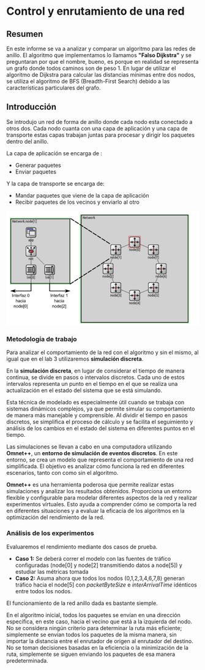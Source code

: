# Control y enrutamiento de una red

## Resumen 
En este informe se va a analizar y comparar un algoritmo para las redes de anillo.
El algoritmo que implementamos lo llamamos **"Falso Dijkstra"** y se preguntaran por que el nombre, bueno, es porque en realidad se representa un grafo donde todos caminos son de peso 1. En lugar de utilizar el algoritmo de Dijkstra para calcular las distancias mínimas entre dos nodos, se utiliza el algoritmo de BFS (Breadth-First Search) debido a las características particulares del grafo.

## Introducción
Se introdujo un red de forma de anillo donde cada nodo esta conectado a otros dos.
Cada nodo cuanta con una capa de aplicación y una capa de transporte estas capas trabajan juntas para procesar y dirigir los paquetes dentro del anillo.

La capa de aplicación se encarga de :

- Generar paquetes
- Enviar paquetes

Y la capa de transporte se encarga de:

- Mandar paquetes que viene de la  capa de aplicación
- Recibir paquetes de los vecinos y enviarlo al otro

![Intro](Img_Infomre/Intro.png)

### Metodología de trabajo
Para analizar el comportamiento de la red con el algoritmo y sin el mismo, al igual que en el lab 3 utilizaremos **simulación discreta**.

En la **simulación discreta**, en lugar de considerar el tiempo de manera continua, se divide en pasos o intervalos discretos. Cada uno de estos intervalos representa un punto en el tiempo en el que se realiza una actualización en el estado del sistema que se está simulando.

Esta técnica de modelado es especialmente útil cuando se trabaja con sistemas dinámicos complejos, ya que permite simular su comportamiento de manera más manejable y comprensible. Al dividir el tiempo en pasos discretos, se simplifica el proceso de cálculo y se facilita el seguimiento y análisis de los cambios en el estado del sistema en diferentes puntos en el tiempo.

Las simulaciones se llevan a cabo en una computadora utilizando **Omnet++**, un **entorno de simulación de eventos discretos**. En este entorno, se crea un modelo que representa el comportamiento de una red simplificada. El objetivo es analizar cómo funciona la red en diferentes escenarios, tanto con como sin el algoritmo.

**Omnet++** es una herramienta poderosa que permite realizar estas simulaciones y analizar los resultados obtenidos. Proporciona un entorno flexible y configurable para modelar diferentes aspectos de la red y realizar experimentos virtuales. Esto ayuda a comprender cómo se comporta la red en diferentes situaciones y a evaluar la eficacia de los algoritmos en la optimización del rendimiento de la red.

### Análisis de los experimentos
Evaluaremos el rendimiento mediante dos casos de prueba.

- **Caso 1:** Se deberá correr el modelo con las fuentes de tráfico configuradas (node[0] y
  node[2] transmitiendo datos a node[5]) y estudiar las métricas tomada
- **Caso 2:** Asuma ahora que todos los nodos (0,1,2,3,4,6,7,8) generan tráfico hacia el
  node[5] con *packetByteSize* e *interArrivalTime* idénticos entre todos los nodos.

El funcionamiento de la red anillo dada es bastante siemple.

En el algoritmo inicial, todos los paquetes se envían en una dirección específica, en este caso, hacia el vecino que está a la izquierda del nodo. No se considera ningún criterio para determinar la ruta más eficiente; simplemente se envían todos los paquetes de la misma manera, sin importar la distancia entre el enrutador de origen al enrutador del destino. No se toman decisiones basadas en la eficiencia o la minimización de la ruta, simplemente se siguen enviando los paquetes de esa manera predeterminada.


